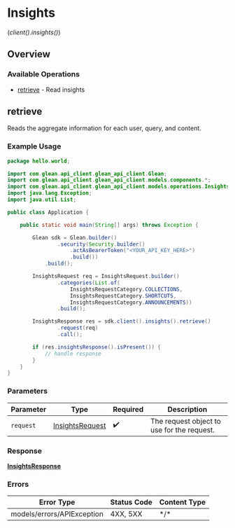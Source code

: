 # Insights
(*client().insights()*)

## Overview

### Available Operations

* [retrieve](#retrieve) - Read insights

## retrieve

Reads the aggregate information for each user, query, and content.

### Example Usage

```java
package hello.world;

import com.glean.api_client.glean_api_client.Glean;
import com.glean.api_client.glean_api_client.models.components.*;
import com.glean.api_client.glean_api_client.models.operations.InsightsResponse;
import java.lang.Exception;
import java.util.List;

public class Application {

    public static void main(String[] args) throws Exception {

        Glean sdk = Glean.builder()
                .security(Security.builder()
                    .actAsBearerToken("<YOUR_API_KEY_HERE>")
                    .build())
            .build();

        InsightsRequest req = InsightsRequest.builder()
                .categories(List.of(
                    InsightsRequestCategory.COLLECTIONS,
                    InsightsRequestCategory.SHORTCUTS,
                    InsightsRequestCategory.ANNOUNCEMENTS))
                .build();

        InsightsResponse res = sdk.client().insights().retrieve()
                .request(req)
                .call();

        if (res.insightsResponse().isPresent()) {
            // handle response
        }
    }
}
```

### Parameters

| Parameter                                                 | Type                                                      | Required                                                  | Description                                               |
| --------------------------------------------------------- | --------------------------------------------------------- | --------------------------------------------------------- | --------------------------------------------------------- |
| `request`                                                 | [InsightsRequest](../../models/shared/InsightsRequest.md) | :heavy_check_mark:                                        | The request object to use for the request.                |

### Response

**[InsightsResponse](../../models/operations/InsightsResponse.md)**

### Errors

| Error Type                 | Status Code                | Content Type               |
| -------------------------- | -------------------------- | -------------------------- |
| models/errors/APIException | 4XX, 5XX                   | \*/\*                      |
